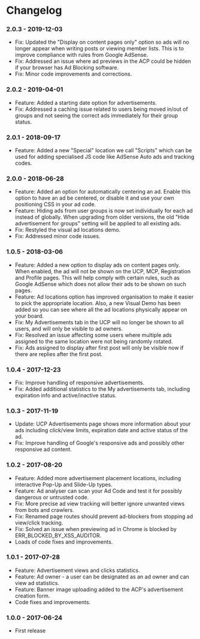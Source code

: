# Changelog

### 2.0.3 - 2019-12-03

- Fix: Updated the "Display on content pages only" option so ads will no longer appear when writing posts or viewing member lists. This is to improve compliance with rules from Google AdSense.
- Fix: Addressed an issue where ad previews in the ACP could be hidden if your browser has Ad Blocking software.
- Fix: Minor code improvements and corrections.

### 2.0.2 - 2019-04-01

- Feature: Added a starting date option for advertisements.
- Fix: Addressed a caching issue related to users being moved in/out of groups and not seeing the correct ads immediately for their group status.

### 2.0.1 - 2018-09-17

- Feature: Added a new "Special" location we call "Scripts" which can be used for adding specialised JS code like AdSense Auto ads and tracking codes.

### 2.0.0 - 2018-06-28

- Feature: Added an option for automatically centering an ad. Enable this option to have an ad be centered, or disable it and use your own positioning CSS in your ad code.
- Feature: Hiding ads from user groups is now set individually for each ad instead of globally. When upgrading from older versions, the old "Hide advertisement for groups" setting will be applied to all existing ads.
- Fix: Restyled the visual ad locations demo.
- Fix: Addressed minor code issues.

### 1.0.5 - 2018-03-06

- Feature: Added a new option to display ads on content pages only. When enabled, the ad will not be shown on the UCP, MCP, Registration and Profile pages. This will help comply with certain rules, such as Google AdSense which does not allow their ads to be shown on such pages.
- Feature: Ad locations option has improved organisation to make it easier to pick the appropriate location. Also, a new Visual Demo has been added so you can see where all the ad locations physically appear on your board.
- Fix: My Advertisements tab in the UCP will no longer be shown to all users, and will only be visible to ad owners.
- Fix: Resolved an issue affecting some users where multiple ads assigned to the same location were not being randomly rotated.
- Fix: Ads assigned to display after first post will only be visible now if there are replies after the first post.

### 1.0.4 - 2017-12-23

- Fix: Improve handling of responsive advertisements.
- Fix: Added additional statistics to the My advertisements tab, including expiration info and active/inactive status.

### 1.0.3 - 2017-11-19

- Update: UCP Advertisements page shows more information about your ads including click/view limits, expiration date and active status of the ad.
- Fix: Improve handling of Google's responsive ads and possibly other responsive ad content. 

### 1.0.2 - 2017-08-20

- Feature: Added more advertisement placement locations, including interactive Pop-Up and Slide-Up types.
- Feature: Ad analyser can scan your Ad Code and test it for possibly dangerous or untrusted code.
- Fix: More precise ad view tracking will better ignore unwanted views from bots and crawlers.
- Fix: Renamed page routes should prevent ad-blockers from stopping ad view/click tracking.
- Fix: Solved an issue when previewing ad in Chrome is blocked by ERR_BLOCKED_BY_XSS_AUDITOR.
- Loads of code fixes and improvements.

### 1.0.1 - 2017-07-28

- Feature: Advertisement views and clicks statistics.
- Feature: Ad owner - a user can be designated as an ad owner and can view ad statistics.
- Feature: Banner image uploading added to the ACP's advertisement creation form.
- Code fixes and improvements.

### 1.0.0 - 2017-06-24

- First release
